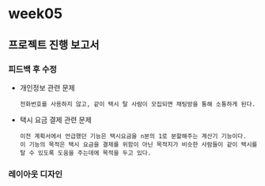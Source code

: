 # week05

## 프로젝트 진행 보고서

### 피드백 후 수정

  - 개인정보 관련 문제

        전화번호를 사용하지 않고, 같이 택시 탈 사람이 모집되면 채팅방을 통해 소통하게 된다.

  - 택시 요금 결제 관련 문제
        
        이전 계획서에서 언급했던 기능은 택시요금을 n분의 1로 분할해주는 계산기 기능이다.
        이 기능의 목적은 택시 요금을 결제를 위함이 아닌 목적지가 비슷한 사람들이 같이 택시를 탈 수 있도록 도움을 주는데에 목적을 두고 있다. 
        
### 레이아웃 디자인
